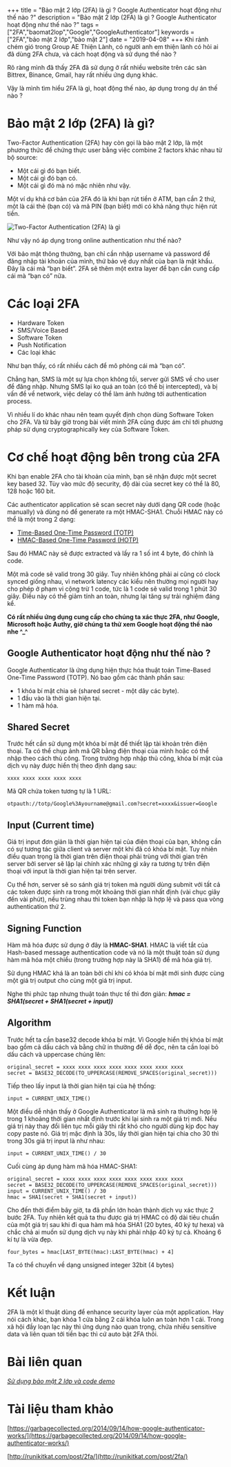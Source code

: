 +++
title = "Bảo mật 2 lớp (2FA) là gì ? Google Authenticator hoạt động như thế nào ?"
description = "Bảo mật 2 lớp (2FA) là gì ? Google Authenticator hoạt động như thế nào ?"
tags = ["2FA","baomat2lop","Google","GoogleAuthenticator"]
keywords = ["2FA","bảo mật 2 lớp","bảo mật 2"]
date = "2019-04-08"
+++
Khi rảnh chém gió trong Group AE Thiện Lành, có người anh em thiện lành có hỏi ai đã dùng 2FA chưa, và cách hoạt động và sử dụng thế nào ?

Rõ ràng mình đã thấy 2FA đã sử dụng ở rất nhiều website trên các sàn Bittrex, Binance, Gmail, hay rất nhiều ứng dụng khác.

Vậy là mình tìm hiểu 2FA là gì, hoạt động thế nào, áp dụng trong dự án thế nào ?

# Bảo mật 2 lớp (2FA) là gì?

Two-Factor Authentication (2FA) hay còn gọi là bảo mật 2 lớp, là một phương thức để chứng thực user bằng việc combine 2 factors khác nhau từ bộ source:

* Một cái gì đó bạn biết.
* Một cái gì đó bạn có.
* Một cái gì đó mà nó mặc nhiên như vậy.

Một ví dụ khá cơ bản của 2FA đó là khi bạn rút tiền ở ATM, bạn cần 2 thứ, một là cái thẻ (bạn có) và mã PIN (bạn biết) mới có khả năng thực hiện rút tiền.

![Two-Factor Authentication (2FA) là gì](https://s3-ap-southeast-1.amazonaws.com/kipalog.com/7gklibkwls_image.png)

Như vậy nó áp dụng trong online authentication như thế nào?

Với bảo mật thông thường, bạn chỉ cần nhập username và password để đăng nhập tài khoản của mình, thứ bảo vệ duy nhất của bạn là mật khẩu. Đây là cái mà “bạn biết”. 2FA sẽ thêm một extra layer để bạn cần cung cấp cái mà “bạn có” nữa.

# Các loại 2FA

* Hardware Token
* SMS/Voice Based
* Software Token
* Push Notification
* Các loại khác

Như bạn thấy, có rất nhiều cách để mô phỏng cái mà “bạn có”.

Chẳng hạn, SMS là một sự lựa chọn không tồi, server gửi SMS về cho user để đăng nhập. Nhưng SMS lại ko quá an toàn (có thể bị intercepted), và bị vấn đề về network, việc delay có thể làm ảnh hưởng tới authentication process.

Vì nhiều lí do khác nhau nên team quyết định chọn dùng Software Token cho 2FA. Và từ bây giờ trong bài viết mình 2FA cũng được ám chỉ tới phương pháp sử dụng cryptographically key của Software Token.

# Cơ chế hoạt động bên trong của 2FA

Khi bạn enable 2FA cho tài khoản của mình, bạn sẽ nhận được một secret key based 32. Tùy vào mức độ security, độ dài của secret key có thể là 80, 128 hoặc 160 bit.

Các authenticator application sẽ scan secret này dưới dạng QR code (hoặc manually) và dùng nó để generate ra một HMAC-SHA1. Chuỗi HMAC này có thể là một trong 2 dạng:

* [Time-Based One-Time Password (TOTP)](https://en.wikipedia.org/wiki/Time-based_One-time_Password_algorithm)
* [HMAC-Based One-Time Password (HOTP)](https://en.wikipedia.org/wiki/HMAC-based_One-time_Password_algorithm)

Sau đó HMAC này sẽ được extracted và lấy ra 1 số int 4 byte, đó chính là code.

Một mã code sẽ valid trong 30 giây. Tuy nhiên không phải ai cũng có clock synced giống nhau, vì network latency các kiểu nên thường mọi người hay cho phép ở phạm vi cộng trừ 1 code, tức là 1 code sẽ valid trong 1 phút 30 giây. Điều này có thể giảm tính an toàn, nhưng lại tăng sự trải nghiệm đáng kể.

**Có rất nhiều ứng dụng cung cấp cho chúng ta xác thực 2FA, như Google, Microsoft hoặc Authy, giờ chúng ta thử xem Google hoạt động thế nào nhe ^_^**

## Google Authenticator hoạt động như thế nào ?

Google Authenticator là ứng dụng hiện thực hóa thuật toán Time-Based One-Time Password (TOTP). Nó bao gồm các thành phần sau:

* 1 khóa bí mật chia sẻ (shared secret - một dãy các byte).
* 1 đầu vào là thời gian hiện tại.
* 1 hàm mã hóa.

## Shared Secret
Trước hết cần sử dụng một khóa bí mật để thiết lập tài khoản trên điện thoại. Ta có thể chụp ảnh mã QR bằng điện thoại của mình hoặc có thể nhập theo cách thủ công. Trong trường hợp nhập thủ công, khóa bí mật của dịch vụ này được hiển thị theo định dạng sau:

```
xxxx xxxx xxxx xxxx xxxx
```
Mã QR chứa token tương tự là 1 URL:
```
otpauth://totp/Google%3Ayourname@gmail.com?secret=xxxx&issuer=Google
```
## Input (Current time)
Giá trị input đơn giản là thời giạn hiện tại của điện thoại của bạn, không cần có sự tương tác giữa client và server một khi đã có khóa bí mật. Tuy nhiên điều quan trọng là thời gian trên điện thoại phải trùng với thời gian trên server bởi server sẽ lặp lại chính xác những gì xảy ra tương tự trên điện thoại với input là thời gian hiện tại trên server.

Cụ thể hơn, server sẽ so sánh giá trị token mà người dùng submit với tất cả các token được sinh ra trong một khoảng thời gian nhất định (vài chục giây đến vài phút), nếu trùng nhau thì token bạn nhập là hợp lệ và pass qua vòng authentication thứ 2.

## Signing Function
Hàm mã hóa được sử dụng ở đây là **HMAC-SHA1**. HMAC là viết tắt của Hash-based message authentication code và nó là một thuật toán sử dụng hàm mã hóa một chiều (trong trường hợp này là SHA1) để mã hóa giá trị.

Sử dụng HMAC khá là an toàn bởi chỉ khi có khóa bí mật mới sinh được cùng một giá trị output cho cùng một giá trị input. 

Nghe thì phức tạp nhưng thuật toán thực tế thì đơn giản: ***hmac = SHA1(secret + SHA1(secret + input))***

## Algorithm
Trước hết ta cần base32 decode khóa bí mật. Vì Google hiển thị khóa bí mật bao gồm cả dấu cách và bằng chữ in thường để dễ đọc, nên ta cần loại bỏ dấu cách và uppercase chúng lên:
```
original_secret = xxxx xxxx xxxx xxxx xxxx xxxx xxxx xxxx
secret = BASE32_DECODE(TO_UPPERCASE(REMOVE_SPACES(original_secret)))
```
Tiếp theo lấy input là thời gian hiện tại của hệ thống:
```
input = CURRENT_UNIX_TIME()
```
Một điều dễ nhận thấy ở Google Authenticator là mã sinh ra thường hợp lệ trong 1 khoảng thời gian nhất định trước khi lại sinh ra một giá trị mới. Nếu giá trị này thay đổi liên tục mỗi giây thì rất khó cho người dùng kịp đọc hay copy paste nó. Giá trị mặc định là 30s, lấy thời gian hiện tại chia cho 30 thì trong 30s giá trị input là như nhau:
```
input = CURRENT_UNIX_TIME() / 30
```
Cuối cùng áp dụng hàm mã hóa HMAC-SHA1:
```
original_secret = xxxx xxxx xxxx xxxx xxxx xxxx xxxx xxxx
secret = BASE32_DECODE(TO_UPPERCASE(REMOVE_SPACES(original_secret)))
input = CURRENT_UNIX_TIME() / 30
hmac = SHA1(secret + SHA1(secret + input))
```
Cho đến thời điểm bây giờ, ta đã phần lớn hoàn thành dịch vụ xác thực 2 bước 2FA. Tuy nhiên kết quả ta thu được giá trị HMAC có độ dài tiêu chuẩn của một giá trị sau khi đi qua hàm mã hóa SHA1 (20 bytes, 40 ký tự hexa) và chắc chả ai muốn sử dụng dịch vụ này khi phải nhập 40 ký tự cả. Khoảng 6 kí tự là vừa đẹp.
```
four_bytes = hmac[LAST_BYTE(hmac):LAST_BYTE(hmac) + 4]
```
Ta có thể chuyển về dạng unsigned integer 32bit (4 bytes)

# Kết luận
2FA là một kĩ thuật dùng để enhance security layer của một application. Hay nói cách khác, bạn khóa 1 cửa bằng 2 cái khóa luôn an toàn hơn 1 cái. Trong xã hội đầy loạn lạc này thì ứng dụng nào quan trọng, chứa nhiều sensitive data và liên quan tới tiền bạc thì cứ auto bật 2FA thôi.

# Bài liên quan
[*Sử dụng bảo mật 2 lớp và code demo*](/posts/su-dung-bao-mat-2-lop-2fa-demo-code-java/)

# Tài liệu tham khảo
[https://garbagecollected.org/2014/09/14/how-google-authenticator-works/](https://garbagecollected.org/2014/09/14/how-google-authenticator-works/)

[http://runikitkat.com/post/2fa/](http://runikitkat.com/post/2fa/)

